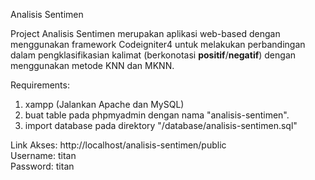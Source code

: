 Analisis Sentimen

Project Analisis Sentimen merupakan aplikasi web-based dengan menggunakan framework Codeigniter4 untuk melakukan perbandingan dalam pengklasifikasian kalimat (berkonotasi **positif**/**negatif**) dengan menggunakan metode KNN dan MKNN.

Requirements:
1. xampp (Jalankan Apache dan MySQL)
2. buat table pada phpmyadmin dengan nama "analisis-sentimen".
3. import database pada direktory "/database/analisis-sentimen.sql"

Link Akses: http://localhost/analisis-sentimen/public <br>
Username: titan <br>
Password: titan
